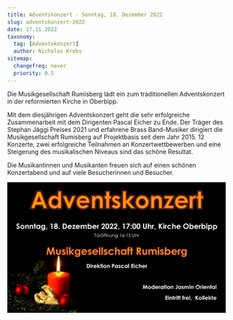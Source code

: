 ```yaml
---
title: Adventskonzert - Sonntag, 18. Dezember 2022
slug: adventskonzert-2022
date: 17.11.2022
taxonomy:
  tag: [Adventskonzert]
  author: Nicholas Krebs
sitemap:
  changefreq: never
  priority: 0.5
---
```


Die Musikgesellschaft Rumisberg lädt ein zum traditionellen Adventskonzert in der reformierten Kirche in Oberbipp.

Mit dem diesjährigen Adventskonzert geht die sehr erfolgreiche Zusammenarbeit mit dem Dirigenten Pascal Eicher zu Ende. Der Träger des Stephan Jäggi Preises 2021 und erfahrene Brass Band-Musiker dirigiert die Musikgesellschaft Rumisberg auf Projektbasis seit dem Jahr 2015. 12 Konzerte, zwei erfolgreiche Teilnahmen an Konzertwettbewerben und eine Steigerung des musikalischen Niveaus sind das schöne Resultat.

Die Musikantinnen und Musikanten freuen sich auf einen schönen Konzertabend und auf viele Besucherinnen und Besucher.

[![Konzertprogramm](./2022_Adventskonzert.jpg)](./2022_Adventskonzert.pdf)